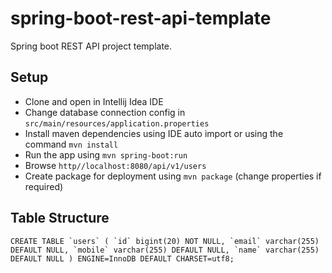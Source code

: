 # spring-boot-rest-api-template
Spring boot REST API project template.

Setup
-----
- Clone and open in Intellij Idea IDE
- Change database connection config in `src/main/resources/application.properties`
- Install maven dependencies using IDE auto import or using the command ``mvn install``
- Run the app using ``mvn spring-boot:run``
- Browse ``http//localhost:8080/api/v1/users``
- Create package for deployment using ``mvn package`` (change properties if required)

Table Structure
---------------
``CREATE TABLE `users` (
  `id` bigint(20) NOT NULL,
  `email` varchar(255) DEFAULT NULL,
  `mobile` varchar(255) DEFAULT NULL,
  `name` varchar(255) DEFAULT NULL
) ENGINE=InnoDB DEFAULT CHARSET=utf8;``